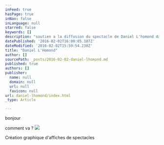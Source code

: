 ```yaml
---
inFeed: true
hasPage: true
inNav: false
inLanguage: null
starred: false
keywords: []
description: "soutien a la diffusion du spectacle de Daniel L'homond dans le cadre du festival du Lébérou 2015."
datePublished: '2016-02-02T16:00:05.107Z'
dateModified: '2016-02-02T15:59:54.230Z'
title: "Daniel L'Homond"
author: []
sourcePath: _posts/2016-02-02-daniel-lhomond.md
published: true
authors: []
publisher:
  name: null
  domain: null
  url: null
  favicon: null
url: daniel-lhomond/index.html
_type: Article

---
```

bonjour

comment va ?
![](https://the-grid-user-content.s3-us-west-2.amazonaws.com/577e3b41-eef1-429c-8f7e-da6e7b41a68e.jpg)

Création graphique d'affiches de spectacles